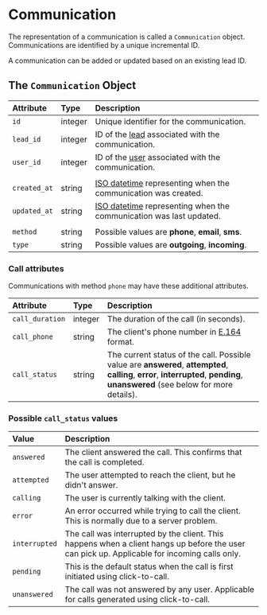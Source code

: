 # Communication

The representation of a communication is called a `Communication` object.  Communications are identified by a unique incremental ID.  
  
A communication can be added or updated based on an existing lead ID.

## The `Communication` Object

| **Attribute** | **Type** | **Description** |
| :--- | :--- | :--- |
| `id` | integer | Unique identifier for the communication. |
| `lead_id` | integer | ID of the [lead](lead.md) associated with the communication. |
| `user_id` | integer | ID of the [user](user.md) associated with the communication. |
|  |  |  |
| `created_at` | string | [ISO datetime](https://en.wikipedia.org/wiki/ISO_8601) representing when the communication was created. |
| `updated_at` | string | [ISO datetime](https://en.wikipedia.org/wiki/ISO_8601) representing when the communication was last updated. |
|  |  |  |
| `method` | string | Possible values are **phone**, **email**, **sms**. |
| `type` | string | Possible values are **outgoing**, **incoming**. |

### Call attributes

Communications with method `phone` may have these additional attributes.

| **Attribute** | **Type** | **Description** |
| :--- | :--- | :--- |
| `call_duration` | integer | The duration of the call \(in seconds\). |
| `call_phone` | string | The client's phone number in [E.164](https://www.twilio.com/docs/glossary/what-e164) format. |
| `call_status` | string | The current status of the call. Possible value are **answered**, **attempted**, **calling**, **error**, **interrupted**, **pending**, **unanswered** \(see below for more details\). |

### Possible `call_status` values

| Value | Description |
| :--- | :--- |
| `answered` | The client answered the call. This confirms that the call is completed. |
| `attempted` | The user attempted to reach the client, but he didn't answer. |
| `calling` | The user is currently talking with the client. |
| `error` | An error occurred while trying to call the client. This is normally due to a server problem. |
| `interrupted` | The call was interrupted by the client. This happens when a client hangs up before the user can pick up. Applicable for incoming calls only. |
| `pending` | This is the default status when the call is first initiated using click-to-call. |
| `unanswered` | The call was not answered by any user. Applicable for calls generated using click-to-call. |

